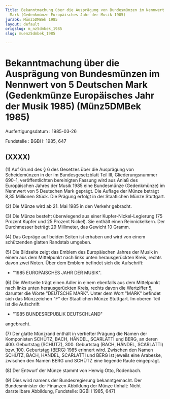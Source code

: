```yaml
---
Title: Bekanntmachung über die Ausprägung von Bundesmünzen im Nennwert von 5 Deutschen
  Mark (Gedenkmünze Europäisches Jahr der Musik 1985)
jurabk: Münz5DMBek 1985
layout: default
origslug: m_nz5dmbek_1985
slug: muenz5dmbek_1985

---
```


# Bekanntmachung über die Ausprägung von Bundesmünzen im Nennwert von 5 Deutschen Mark (Gedenkmünze Europäisches Jahr der Musik 1985) (Münz5DMBek 1985)

Ausfertigungsdatum
:   1985-03-26

Fundstelle
:   BGBl I: 1985, 647



## (XXXX)

(1) Auf Grund des § 6 des Gesetzes über die Ausprägung von Scheidemünzen in der im Bundesgesetzblatt Teil III, Gliederungsnummer 690-1, veröffentlichten bereinigten Fassung wird aus Anlaß des Europäischen Jahres der Musik 1985 eine Bundesmünze (Gedenkmünze) im Nennwert von 5 Deutschen Mark geprägt. Die Auflage der Münze beträgt 8,35 Millionen Stück. Die Prägung erfolgt in der Staatlichen Münze Stuttgart.

(2) Die Münze wird ab 21. Mai 1985 in den Verkehr gebracht.

(3) Die Münze besteht überwiegend aus einer Kupfer-Nickel-Legierung (75 Prozent Kupfer und 25 Prozent Nickel). Sie enthält einen Reinnickelkern. Der Durchmesser beträgt 29 Millimeter, das Gewicht 10 Gramm.

(4) Das Gepräge auf beiden Seiten ist erhaben und wird von einem schützenden glatten Randstab umgeben.

(5) Die Bildseite zeigt das Emblem des Europäischen Jahres der Musik in einem aus dem Mittelpunkt nach links unten herausgerückten Kreis, rechts davon zwei Noten. Über dem Emblem befindet sich die Aufschrift:

*   "1985 EUROPÄISCHES JAHR DER MUSIK".




(6) Die Wertseite trägt einen Adler in einem ebenfalls aus dem Mittelpunkt nach links unten herausgerückten Kreis, rechts davon die Wertziffer 5, darunter die Worte "DEUTSCHE MARK". Unter dem Wort "MARK" befindet sich das Münzzeichen "F" der Staatlichen Münze Stuttgart. Im oberen Teil ist die Aufschrift

*   "1985 BUNDESREPUBLIK DEUTSCHLAND"



angebracht.

(7) Der glatte Münzrand enthält in vertiefter Prägung die Namen der Komponisten SCHÜTZ, BACH, HÄNDEL, SCARLATTI und BERG, an deren 400. Geburtstag (SCHÜTZ), 300. Geburtstag (BACH, HÄNDEL, SCARLATTI) bzw. 100. Geburtstag (BERG) 1985 erinnert wird. Zwischen den Namen SCHÜTZ, BACH, HÄNDEL, SCARLATTI und BERG ist jeweils eine Arabeske, zwischen den Namen BERG und SCHÜTZ eine liegende Raute eingeprägt.

(8) Der Entwurf der Münze stammt von Herwig Otto, Rodenbach.

(9) Dies wird namens der Bundesregierung bekanntgemacht.
Der Bundesminister der Finanzen
Abbildung der Münze
(Inhalt: Nicht darstellbare Abbildung,
Fundstelle: BGBl I 1985, 647)

